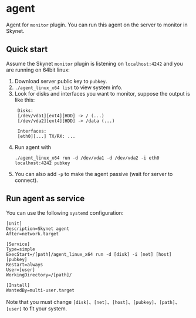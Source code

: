 # agent

Agent for `monitor` plugin. You can run this agent on the server to monitor in Skynet.

## Quick start

Assume the Skynet `monitor` plugin is listening on `localhost:4242` and you are running on 64bit linux:

1. Download server public key to `pubkey`.
2. `./agent_linux_x64 list` to view system info.
3. Look for disks and interfaces you want to monitor, suppose the output is like this:
   ```
    Disks:
    [/dev/vda1][ext4][HDD] -> / (...)
    [/dev/vda2][ext4][HDD] -> /data (...)

    Interfaces:
    [eth0][...] TX/RX: ...
   ```
4. Run agent with
   ```
   ./agent_linux_x64 run -d /dev/vda1 -d /dev/vda2 -i eth0 localhost:4242 pubkey
   ```
5. You can also add `-p` to make the agent passive (wait for server to connect).

## Run agent as service
You can use the following `systemd` configuration:

```
[Unit]
Description=Skynet agent
After=network.target

[Service]
Type=simple
ExecStart=/[path]/agent_linux_x64 run -d [disk] -i [net] [host] [pubkey]
Restart=always
User=[user]
WorkingDirectory=/[path]/

[Install]
WantedBy=multi-user.target
```

Note that you must change `[disk]`、`[net]`、`[host]`、`[pubkey]`、`[path]`、`[user]` to fit your system.